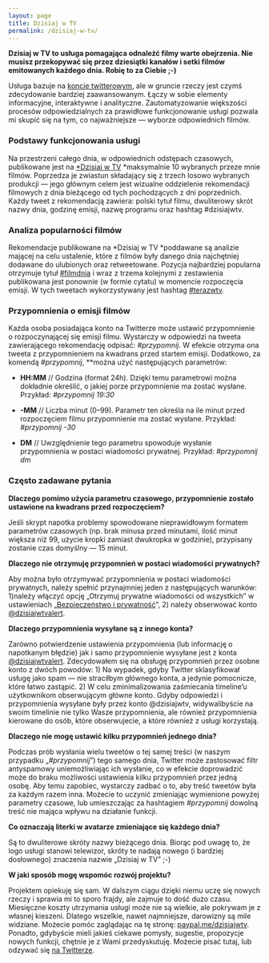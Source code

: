 ```yaml
---
layout: page
title: Dzisiaj w TV
permalink: /dzisiaj-w-tv/
---
```


**Dzisiaj w TV to usługa pomagająca odnaleźć filmy warte obejrzenia. Nie musisz przekopywać się przez dziesiątki kanałów i setki filmów emitowanych każdego dnia. Robię to za Ciebie ;-)**

Usługa bazuje na [koncie twitterowym](https://twitter.com/dzisiajwtv), ale w gruncie rzeczy jest czymś zdecydowanie bardziej zaawansowanym. Łączy w sobie elementy informacyjne, interaktywne i analityczne. Zautomatyzowanie większości procesów odpowiedzialnych za prawidłowe funkcjonowanie usługi pozwala mi skupić się na tym, co najważniejsze — wyborze odpowiednich filmów.

### **Podstawy funkcjonowania usługi**

Na przestrzeni całego dnia, w odpowiednich odstępach czasowych, publikowane jest na [*Dzisiaj w TV](https://twitter.com/dzisiajwtv) *maksymalnie 10 wybranych przeze mnie filmów. Poprzedza je zwiastun składający się z trzech losowo wybranych produkcji — jego głównym celem jest wizualne oddzielenie rekomendacji filmowych z dnia bieżącego od tych pochodzących z dni poprzednich. Każdy tweet z rekomendacją zawiera: polski tytuł filmu, dwuliterowy skrót nazwy dnia, godzinę emisji, nazwę programu oraz hashtag #dzisiajwtv.

### **Analiza popularności filmów**

Rekomendacje publikowane na *Dzisiaj w TV *poddawane są analizie mającej na celu ustalenie, które z filmów były danego dnia najchętniej dodawane do ulubionych oraz retweetowane. Pozycja najbardziej popularna otrzymuje tytuł [#filmdnia](https://twitter.com/hashtag/filmdnia?src=hash) i wraz z trzema kolejnymi z zestawienia publikowana jest ponownie (w formie cytatu) w momencie rozpoczęcia emisji. W tych tweetach wykorzystywany jest hashtag [#terazwtv](https://twitter.com/hashtag/terazwtv?src=hash).

### **Przypomnienia o emisji filmów**

Każda osoba posiadająca konto na Twitterze może ustawić przypomnienie o rozpoczynającej się emisji filmu. Wystarczy w odpowiedzi na tweeta zawierającego rekomendację odpisać: *#przypomnij*. W efekcie otrzyma ona tweeta z przypomnieniem na kwadrans przed startem emisji. Dodatkowo, za komendą *#przypomnij*, **można użyć następujących parametrów:

* **HH:MM** // Godzina (format 24h). Dzięki temu parametrowi można dokładnie określić, o jakiej porze przypomnienie ma zostać wysłane.
Przykład: *#przypomnij 19:30*

* **-MM** // Liczba minut (0–99). Parametr ten określa na ile minut przed rozpoczęciem filmu przypomnienie ma zostać wysłane.
Przykład: *#przypomnij -30*

* **DM** // Uwzględnienie tego parametru spowoduje wysłanie przypomnienia w postaci wiadomości prywatnej.
Przykład: *#przypomnij dm*

### **Często zadawane pytania**

**Dlaczego pomimo użycia parametru czasowego, przypomnienie zostało ustawione na kwadrans przed rozpoczęciem?**

Jeśli skrypt napotka problemy spowodowane nieprawidłowym formatem parametrów czasowych (np. brak minusa przed minutami, ilość minut większa niż 99, użycie kropki zamiast dwukropka w godzinie), przypisany zostanie czas domyślny — 15 minut.

**Dlaczego nie otrzymuję przypomnień w postaci wiadomości prywatnych?**

Aby można było otrzymywać przypomnienia w postaci wiadomości prywatnych, należy spełnić przynajmniej jeden z następujących warunków: 1)należy włączyć opcję „Otrzymuj prywatne wiadomości od wszystkich” w ustawieniach „[Bezpieczeństwo i prywatność](https://twitter.com/settings/security)”, 2) należy obserwować konto [@dzisiajwtvalert](https://twitter.com/dzisiajwtvalert).

**Dlaczego przypomnienia wysyłane są z innego konta?**

Zarówno potwierdzenie ustawienia przypomnienia (lub informację o napotkanym błędzie) jak i samo przypomnienie wysyłane jest z konta [@dzisiajwtvalert](https://twitter.com/dzisiajwtvalert). Zdecydowałem się na obsługę przypomnień przez osobne konto z dwóch powodów: 1) Na wypadek, gdyby Twitter sklasyfikował usługę jako spam — nie straciłbym głównego konta, a jedynie pomocnicze, które łatwo zastąpić. 2) W celu zminimalizowania zaśmiecania timeline’u użytkownikom obserwującym główne konto. Gdyby odpowiedzi i przypomnienia wysyłane były przez konto @dzisiajwtv, widywalibyście na swoim timelinie nie tylko Wasze przypomnienia, ale również przypomnienia kierowane do osób, które obserwujecie, a które również z usługi korzystają.

**Dlaczego nie mogę ustawić kilku przypomnień jednego dnia?**

Podczas prób wysłania wielu tweetów o tej samej treści (w naszym przypadku „*#przypomnij*”) tego samego dnia, Twitter może zastosować filtr antyspamowy uniemożliwiając ich wysłanie, co w efekcie doprowadzić może do braku możliwości ustawienia kilku przypomnień przez jedną osobę. Aby temu zapobiec, wystarczy zadbać o to, aby treść tweetów była za każdym razem inna. Możecie to uczynić zmieniając wymienione powyżej parametry czasowe, lub umieszczając za hashtagiem *#przypomnij* dowolną treść nie mająca wpływu na działanie funkcji.

**Co oznaczają literki w avatarze zmieniające się każdego dnia?**

Są to dwuliterowe skróty nazwy bieżącego dnia. Biorąc pod uwagę to, że logo usługi stanowi telewizor, skróty te nadają nowego (i bardziej dosłownego) znaczenia nazwie „Dzisiaj w TV” ;-)

**W jaki sposób mogę wspomóc rozwój projektu?**

Projektem opiekuję się sam. W dalszym ciągu dzięki niemu uczę się nowych rzeczy i sprawia mi to sporo frajdy, ale zajmuje to dość dużo czasu. Miesięczne koszty utrzymania usługi może nie są wielkie, ale pokrywam je z własnej kieszeni. Dlatego wszelkie, nawet najmniejsze, darowizny są mile widziane. Możecie pomóc zaglądając na tę stronę: [paypal.me/dzisiajwtv](https://www.paypal.me/dzisiajwtv). Ponadto, gdybyście mieli jakieś ciekawe pomysły, sugestie, propozycje nowych funkcji, chętnie je z Wami przedyskutuję. Możecie pisać tutaj, lub odzywać się [na Twitterze](https://twitter.com/dkodr).
